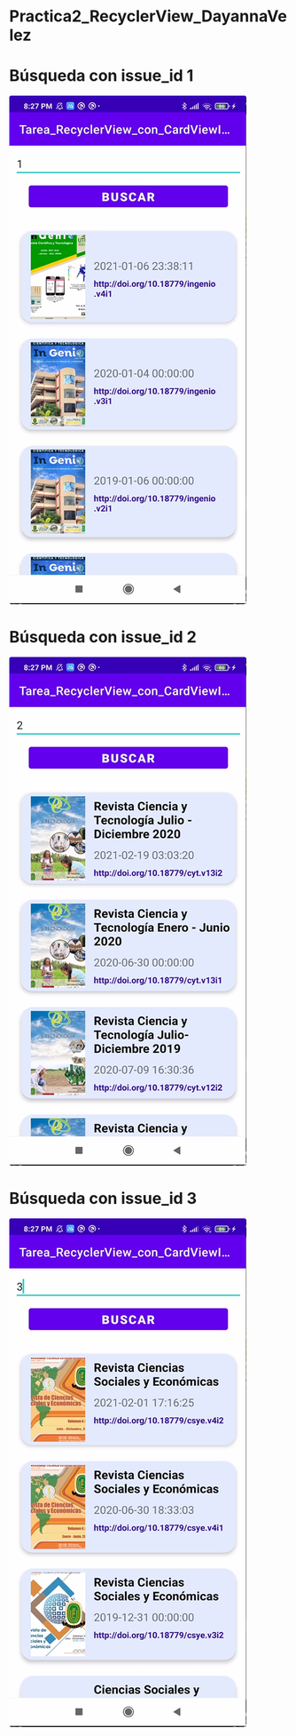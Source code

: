 # Practica2_RecyclerView_DayannaVelez

# Búsqueda con issue_id 1
![img](https://github.com/Dayi12/Practica2_RecyclerView_DayannaVelez/blob/master/app/src/test/java/com/example/tarea_recyclerview_con_cardviewitems/20210617_202819.png)

# Búsqueda con issue_id 2
![img](https://github.com/Dayi12/Practica2_RecyclerView_DayannaVelez/blob/master/app/src/test/java/com/example/tarea_recyclerview_con_cardviewitems/20210617_202827.png)


# Búsqueda con issue_id 3
![img](https://github.com/Dayi12/Practica2_RecyclerView_DayannaVelez/blob/master/app/src/test/java/com/example/tarea_recyclerview_con_cardviewitems/20210617_202835.png)
